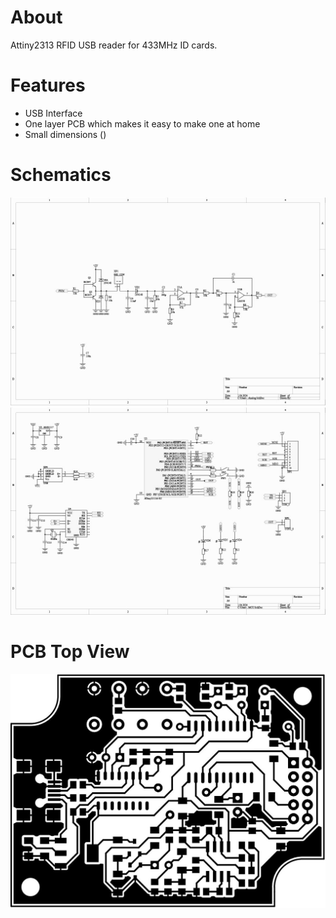 # About

Attiny2313 RFID USB reader for 433MHz ID cards.

# Features

* USB Interface
* One layer PCB which makes it easy to make one at home
* Small dimensions ()


# Schematics

![](./images/sch001.jpg)
![](./images/sch002.jpg)

# PCB Top View

![](./images/pcb.jpg)